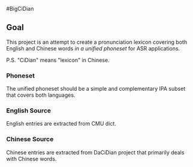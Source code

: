 #BigCiDian

## Goal
This project is an attempt to create a pronunciation lexicon covering both English and Chinese words *in a unified phoneset* for ASR applications.  

P.S. "CiDian" means "lexicon" in Chinese.

### Phoneset
The unified phoneset should be a simple and complementary IPA subset that covers both languages.

### English Source
English entries are extracted from CMU dict.

### Chinese Source
Chinese entries are extracted from DaCiDian project that primarily deals with Chinese words.
